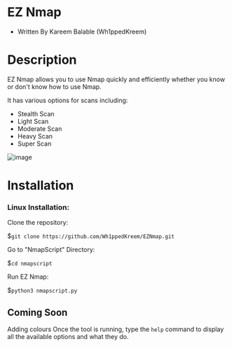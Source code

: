 # EZ Nmap
- Written By Kareem Balable (Wh1ppedKreem)

# Description

EZ Nmap allows you to use Nmap quickly and efficiently whether you know or don't know how to use Nmap.

It has various options for scans including:

- Stealth Scan
- Light Scan
- Moderate Scan
- Heavy Scan
- Super Scan

![image](https://user-images.githubusercontent.com/78312390/216183106-2cae5fa6-ef50-4266-b9d5-7273ab8b451a.png)


# Installation

### Linux Installation:
Clone the repository:

$```git clone https://github.com/Wh1ppedKreem/EZNmap.git```

Go to "NmapScript" Directory:

$```cd nmapscript```

Run EZ Nmap:

$```python3 nmapscript.py```

## Coming Soon

Adding colours
Once the tool is running, type the ```help``` command to display all the available options and what they do.
